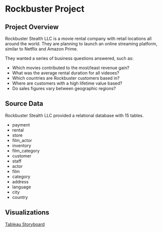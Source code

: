 # Rockbuster Project
## Project Overview
Rockbuster Stealth LLC is a movie rental company with retail locations all around the world. They are planning to launch an online streaming platform, similar to Netflix and Amazon Prime. 

They wanted a series of business questions answered, such as: 
- Which movies contributed to the most/least revenue gain?
- What was the average rental duration for all videoes?
- Which countries are Rockbuster customers based in?
- Where are customers with a high lifetime value based?
- Do sales figures vary between geographic regions?
## Source Data
Rockbuster Stealth LLC provided a relational database with 15 tables.  
- payment
- rental
- store
- film_actor
- inventory
- film_category
- customer
- staff
- actor
- film
- category
- address
- language
- city
- country  
## Visualizations
[Tableau Storyboard](https://public.tableau.com/app/profile/lynnsey.dohmen/viz/Rockbuster_16897123365550/Rockbuster)
